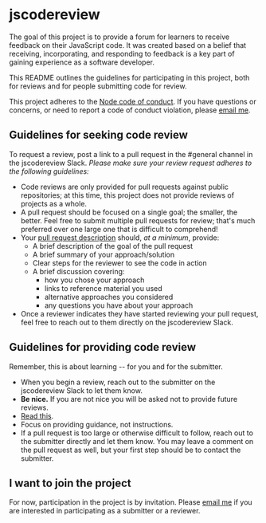 # jscodereview

The goal of this project is to provide a forum for learners to receive feedback on their JavaScript code. It was created based on a belief that receiving, incorporating, and responding to feedback is a key part of gaining experience as a software developer.

This README outlines the guidelines for participating in this project, both for reviews and for people submitting code for review.

This project adheres to the [Node code of conduct](https://github.com/nodejs/node/blob/master/CODE_OF_CONDUCT.md). If you have questions or concerns, or need to report a code of conduct violation, please [email me](mailto:rmurphey@gmail.com).

## Guidelines for seeking code review

To request a review, post a link to a pull request in the \#general channel in the jscodereview Slack. *Please make sure your review request adheres to the following guidelines:*

- Code reviews are only provided for pull requests against public repositories; at this time, this project does not provide reviews of projects as a whole.
- A pull request should be focused on a single goal; the smaller, the better. Feel free to submit multiple pull requests for review; that's much preferred over one large one that is difficult to comprehend! 
- Your [pull request description](./docs/pull-request.md) should, *at a minimum*, provide:
  - A brief description of the goal of the pull request
  - A brief summary of your approach/solution
  - Clear steps for the reviewer to see the code in action
  - A brief discussion covering:
    - how you chose your approach
    - links to reference material you used
    - alternative approaches you considered
    - any questions you have about your approach
- Once a reviewer indicates they have started reviewing your pull request, feel free to reach out to them directly on the jscodereview Slack.

## Guidelines for providing code review

Remember, this is about learning -- for you and for the submitter. 

- When you begin a review, reach out to the submitter on the jscodereview Slack to let them know.
- **Be nice.** If you are not nice you will be asked not to provide future reviews.
- [Read this](https://storify.com/ReBeccaOrg/rebecca-s-rules-for-constructive-code-reviews).
- Focus on providing guidance, not instructions.
- If a pull request is too large or otherwise difficult to follow, reach out to the submitter directly and let them know. You may leave a comment on the pull request as well, but your first step should be to contact the submitter.

## I want to join the project

For now, participation in the project is by invitation. Please [email me](mailto:rmurphey@gmail.com) if you are interested in participating as a submitter or a reviewer.
